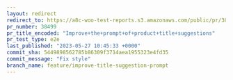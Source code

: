 ```yaml
---
layout: redirect
redirect_to: https://a8c-woo-test-reports.s3.amazonaws.com/public/pr/38499/e2e/index.html
pr_number: 38499
pr_title_encoded: "Improve+the+prompt+of+product+title+suggestions"
pr_test_type: e2e
last_published: "2023-05-27 10:45:33 +0000"
commit_sha: 5449898562785b86309f3714aea1955323e4fd35
commit_message: "Fix style"
branch_name: feature/improve-title-suggestion-prompt
---
```

